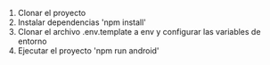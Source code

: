 1. Clonar el proyecto
2. Instalar dependencias 'npm install'
3. Clonar el archivo .env.template a env y configurar las variables de entorno
4. Ejecutar el proyecto 'npm run android'